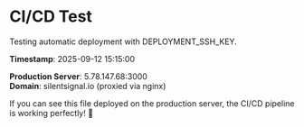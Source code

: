 # CI/CD Test

Testing automatic deployment with DEPLOYMENT_SSH_KEY.

**Timestamp**: 2025-09-12 15:15:00

**Production Server**: 5.78.147.68:3000  
**Domain**: silentsignal.io (proxied via nginx)

If you can see this file deployed on the production server, the CI/CD pipeline is working perfectly! 🚀